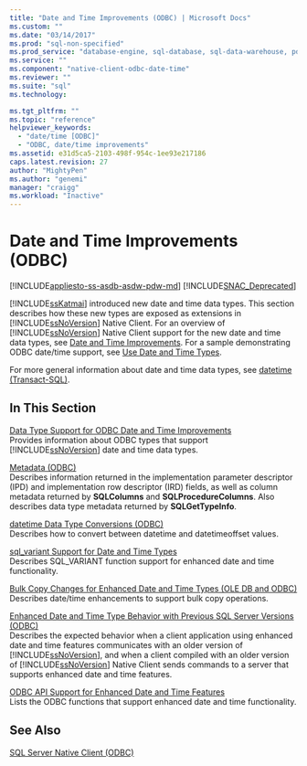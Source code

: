 ```yaml
---
title: "Date and Time Improvements (ODBC) | Microsoft Docs"
ms.custom: ""
ms.date: "03/14/2017"
ms.prod: "sql-non-specified"
ms.prod_service: "database-engine, sql-database, sql-data-warehouse, pdw"
ms.service: ""
ms.component: "native-client-odbc-date-time"
ms.reviewer: ""
ms.suite: "sql"
ms.technology: 

ms.tgt_pltfrm: ""
ms.topic: "reference"
helpviewer_keywords: 
  - "date/time [ODBC]"
  - "ODBC, date/time improvements"
ms.assetid: e31d5ca5-2103-498f-954c-1ee93e217186
caps.latest.revision: 27
author: "MightyPen"
ms.author: "genemi"
manager: "craigg"
ms.workload: "Inactive"
---
```

# Date and Time Improvements (ODBC)
[!INCLUDE[appliesto-ss-asdb-asdw-pdw-md](../../includes/appliesto-ss-asdb-asdw-pdw-md.md)]
[!INCLUDE[SNAC_Deprecated](../../includes/snac-deprecated.md)]

  [!INCLUDE[ssKatmai](../../includes/sskatmai-md.md)] introduced new date and time data types. This section describes how these new types are exposed as extensions in [!INCLUDE[ssNoVersion](../../includes/ssnoversion-md.md)] Native Client. For an overview of [!INCLUDE[ssNoVersion](../../includes/ssnoversion-md.md)] Native Client support for the new date and time data types, see [Date and Time Improvements](../../relational-databases/native-client/features/date-and-time-improvements.md). For a sample demonstrating ODBC date/time support, see [Use Date and Time Types](../../relational-databases/native-client-odbc-how-to/use-date-and-time-types.md).  
  
 For more general information about date and time data types, see [datetime &#40;Transact-SQL&#41;](../../t-sql/data-types/datetime-transact-sql.md).  
  
## In This Section  
 [Data Type Support for ODBC Date and Time Improvements](../../relational-databases/native-client-odbc-date-time/data-type-support-for-odbc-date-and-time-improvements.md)  
 Provides information about ODBC types that support [!INCLUDE[ssNoVersion](../../includes/ssnoversion-md.md)] date and time data types.  
  
 [Metadata &#40;ODBC&#41;](http://msdn.microsoft.com/library/99133efc-b1f2-46e9-8203-d90c324a8e4c)  
 Describes information returned in the implementation parameter descriptor (IPD) and implementation row descriptor (IRD) fields, as well as column metadata returned by **SQLColumns** and **SQLProcedureColumns**. Also describes data type metadata returned by **SQLGetTypeInfo**.  
  
 [datetime Data Type Conversions &#40;ODBC&#41;](../../relational-databases/native-client-odbc-date-time/datetime-data-type-conversions-odbc.md)  
 Describes how to convert between datetime and datetimeoffset values.  
  
 [sql_variant Support for Date and Time Types](../../relational-databases/native-client-odbc-date-time/sql-variant-support-for-date-and-time-types.md)  
 Describes SQL_VARIANT function support for enhanced date and time functionality.  
  
 [Bulk Copy Changes for Enhanced Date and Time Types &#40;OLE DB and ODBC&#41;](../../relational-databases/native-client-odbc-date-time/bulk-copy-changes-for-enhanced-date-and-time-types-ole-db-and-odbc.md)  
 Describes date/time enhancements to support bulk copy operations.  
  
 [Enhanced Date and Time Type Behavior with Previous SQL Server Versions &#40;ODBC&#41;](../../relational-databases/native-client-odbc-date-time/enhanced-date-and-time-type-behavior-with-previous-sql-server-versions-odbc.md)  
 Describes the expected behavior when a client application using enhanced date and time features communicates with an older version of [!INCLUDE[ssNoVersion](../../includes/ssnoversion-md.md)], and when a client compiled with an older version of [!INCLUDE[ssNoVersion](../../includes/ssnoversion-md.md)] Native Client sends commands to a server that supports enhanced date and time features.  
  
 [ODBC API Support for Enhanced Date and Time Features](../../relational-databases/native-client-odbc-date-time/odbc-api-support-for-enhanced-date-and-time-features.md)  
 Lists the ODBC functions that support enhanced date and time functionality.  
  
## See Also  
 [SQL Server Native Client &#40;ODBC&#41;](../../relational-databases/native-client/odbc/sql-server-native-client-odbc.md)  
  
  
